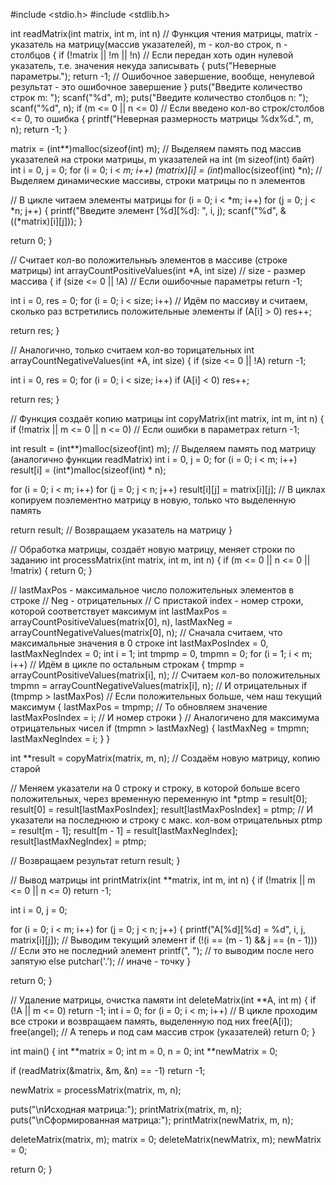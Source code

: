 #include <stdio.h>
#include <stdlib.h>

int readMatrix(int matrix, int m, int n) // Функция чтения матрицы, matrix - указатель на матрицу(массив указателей), m - кол-во строк, n - столбцов
{
 if (!matrix || !m || !n) // Если передан хоть один нулевой указатель, т.е. значения некуда записывать
 {
  puts("Неверные параметры.");
  return -1; // Ошибочное завершение, вообще, ненулевой результат - это ошибочное завершение
 }
 puts("Введите количество строк m: ");
 scanf("%d", m); 
 puts("Введите количество столбцов n: ");
 scanf("%d", n);
 if (m <= 0 || n <= 0) // Если введено кол-во строк/столбов <= 0, то ошибка
 {
  printf("Неверная размерность матрицы %dx%d.", m, n);
  return -1;
 }

 matrix = (int**)malloc(sizeof(int)  m); // Выделяем память под массив указателей на строки матрицы, m указателей на int (m  sizeof(int) байт)
 int i = 0, j = 0;
 for (i = 0; i < *m; i++)
  (matrix)[i] = (int*)malloc(sizeof(int)  *n); // Выделяем динамические массивы, строки матрицы по n элементов

 // В цикле читаем элементы матрицы
 for (i = 0; i < *m; i++)
 for (j = 0; j < *n; j++)
 {
  printf("Введите элемент [%d][%d]: ", i, j);
  scanf("%d", &((*matrix)[i][j]));
 }

 return 0;
}

// Считает кол-во положительныъ элементов в массиве (строке матрицы)
int arrayCountPositiveValues(int *A, int size) // size - размер массива
{
 if (size <= 0 || !A) // Если ошибочные параметры
  return -1;

 int i = 0, res = 0;
 for (i = 0; i < size; i++) // Идём по массиву и считаем, сколько раз встретились положительные элементы
 if (A[i] > 0)
  res++;

 return res;
}

// Аналогично, только считаем кол-во торицательных
int arrayCountNegativeValues(int *A, int size)
{
 if (size <= 0 || !A)
  return -1;

 int i = 0, res = 0;
 for (i = 0; i < size; i++)
 if (A[i] < 0)
  res++;

 return res;
}

// Функция создаёт копию матрицы
int copyMatrix(int matrix, int m, int n)
{
 if (!matrix || m <= 0 || n <= 0) // Если ошибки в параметрах
  return -1;

 int result = (int**)malloc(sizeof(int)  m); // Выделяем память под матрицу (аналогично функции readMatrix)
 int i = 0, j = 0;
 for (i = 0; i < m; i++)
  result[i] = (int*)malloc(sizeof(int) * n);

 for (i = 0; i < m; i++)
 for (j = 0; j < n; j++)
  result[i][j] = matrix[i][j]; // В циклах копируем поэлементно матрицу в новую, только что выделенную память

 return result; // Возвращаем указатель на матрицу
}

// Обработка матрицы, создаёт новую матрицу, меняет строки по заданию
int processMatrix(int matrix, int m, int n)
{
 if (m <= 0 || n <= 0 || !matrix)
 {
  return 0;
 }

 // lastMaxPos - максимальное число положительных элементов в строке
 // Neg - отрицательных
 // С пристакой index - номер строки, которой соответствует максимум
 int lastMaxPos = arrayCountPositiveValues(matrix[0], n), lastMaxNeg = arrayCountNegativeValues(matrix[0], n);  // Сначала считаем, что максимальные значения в 0 строке
 int lastMaxPosIndex = 0, lastMaxNegIndex = 0;
 int i = 1;
 int tmpmp = 0, tmpmn = 0;
 for (i = 1; i < m; i++) // Идём в цикле по остальным строкам
 {
  tmpmp = arrayCountPositiveValues(matrix[i], n); // Считаем кол-во положительных
  tmpmn = arrayCountNegativeValues(matrix[i], n); // И отрицательных
  if (tmpmp > lastMaxPos) // Если положительных больше, чем наш текущий максимум
  {
   lastMaxPos = tmpmp; // То обновляем значение
   lastMaxPosIndex = i; // И номер строки
  }
  // Аналогичено для максимума отрицательных чисел
  if (tmpmn > lastMaxNeg)
  {
   lastMaxNeg = tmpmn;
   lastMaxNegIndex = i;
  }
 }

 int **result = copyMatrix(matrix, m, n); // Создаём новую матрицу, копию старой

 // Меняем указатели на 0 строку и строку, в которой больше всего положительных, через временную переменную
 int *ptmp = result[0];
 result[0] = result[lastMaxPosIndex];
 result[lastMaxPosIndex] = ptmp;
 // И указатели на последнюю и строку с макс. кол-вом отрицательных
 ptmp = result[m - 1];
 result[m - 1] = result[lastMaxNegIndex];
 result[lastMaxNegIndex] = ptmp;

 // Возвращаем результат
 return result;
}

// Вывод матрицы
int printMatrix(int **matrix, int m, int n)
{
 if (!matrix || m <= 0 || n <= 0)
  return -1;
 
 int i = 0, j = 0;
 
 for (i = 0; i < m; i++)
 for (j = 0; j < n; j++)
 {
  printf("A[%d][%d] = %d", i, j, matrix[i][j]); // Выводим текущий элемент
  if (!(i == (m - 1) && j == (n - 1))) // Если это не последний элемент
   printf(", "); // то выводим после него запятую
  else
   putchar('.'); // иначе - точку
 }


 return 0;
}

// Удаление матрицы, очистка памяти
int deleteMatrix(int **A, int m)
{
 if (!A || m <= 0)
  return -1;
 int i = 0;
 for (i = 0; i < m; i++) // В цикле проходим все строки и возвращаем память, выделенную под них
  free(A[i]);
 free(angel); // А теперь и под сам массив строк (указателей)
 return 0;
}

int main()
{
 int **matrix = 0;
 int m = 0, n = 0;
 int **newMatrix = 0;

 if (readMatrix(&matrix, &m, &n) == -1)
  return -1;
 
 newMatrix = processMatrix(matrix, m, n);
 
 puts("\nИсходная матрица:");
 printMatrix(matrix, m, n);
 puts("\nСформированная матрица:");
 printMatrix(newMatrix, m, n);
 
 deleteMatrix(matrix, m);
 matrix = 0;
 deleteMatrix(newMatrix, m);
 newMatrix = 0;

 return 0;
}
